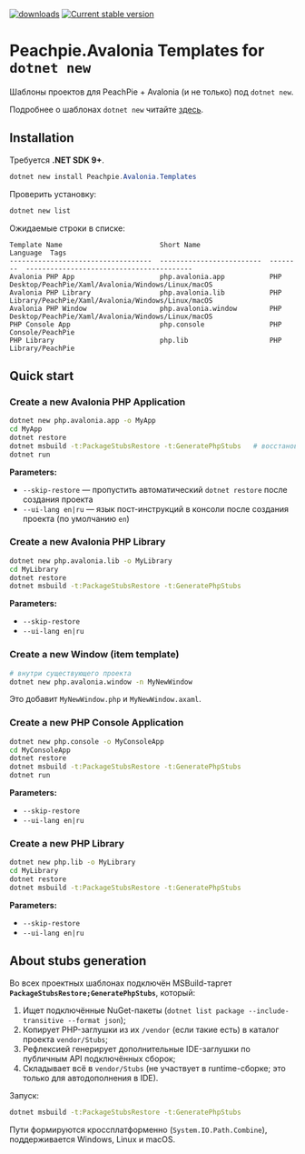 [![downloads](https://img.shields.io/nuget/dt/peachpie.avalonia.templates)](https://www.nuget.org/packages/Peachpie.Avalonia.Templates/)
[![Current stable version](https://img.shields.io/nuget/v/Peachpie.Avalonia.Templates.svg)](https://www.nuget.org/packages/Peachpie.Avalonia.Templates/)

# Peachpie.Avalonia Templates for `dotnet new`

Шаблоны проектов для PeachPie + Avalonia (и не только) под `dotnet new`.

Подробнее о шаблонах `dotnet new` читайте [здесь](https://blogs.msdn.microsoft.com/dotnet/2017/04/02/how-to-create-your-own-templates-for-dotnet-new/).

## Installation

Требуется **.NET SDK 9+**.

```powershell
dotnet new install Peachpie.Avalonia.Templates
```

Проверить установку:

```powershell
dotnet new list
```

Ожидаемые строки в списке:

```
Template Name                        Short Name                 Language  Tags
-----------------------------------  -------------------------  --------  -----------------------------------------
Avalonia PHP App                     php.avalonia.app           PHP       Desktop/PeachPie/Xaml/Avalonia/Windows/Linux/macOS
Avalonia PHP Library                 php.avalonia.lib           PHP       Library/PeachPie/Xaml/Avalonia/Windows/Linux/macOS
Avalonia PHP Window                  php.avalonia.window        PHP       Desktop/PeachPie/Xaml/Avalonia/Windows/Linux/macOS
PHP Console App                      php.console                PHP       Console/PeachPie
PHP Library                          php.lib                    PHP       Library/PeachPie
```

## Quick start

### Create a new Avalonia PHP Application

```bash
dotnet new php.avalonia.app -o MyApp
cd MyApp
dotnet restore
dotnet msbuild -t:PackageStubsRestore -t:GeneratePhpStubs   # восстановит vendor-заглушки и сгенерирует PHP stubs в vendor/Stubs
dotnet run
```

**Parameters:**

- `--skip-restore` — пропустить автоматический `dotnet restore` после создания проекта
- `--ui-lang en|ru` — язык пост-инструкций в консоли после создания проекта (по умолчанию `en`)

### Create a new Avalonia PHP Library

```bash
dotnet new php.avalonia.lib -o MyLibrary
cd MyLibrary
dotnet restore
dotnet msbuild -t:PackageStubsRestore -t:GeneratePhpStubs
```

**Parameters:**

- `--skip-restore`
- `--ui-lang en|ru`

### Create a new Window (item template)

```bash
# внутри существующего проекта
dotnet new php.avalonia.window -n MyNewWindow
```

Это добавит `MyNewWindow.php` и `MyNewWindow.axaml`.

### Create a new PHP Console Application

```bash
dotnet new php.console -o MyConsoleApp
cd MyConsoleApp
dotnet restore
dotnet msbuild -t:PackageStubsRestore -t:GeneratePhpStubs
dotnet run
```

**Parameters:**

- `--skip-restore`
- `--ui-lang en|ru`

### Create a new PHP Library

```bash
dotnet new php.lib -o MyLibrary
cd MyLibrary
dotnet restore
dotnet msbuild -t:PackageStubsRestore -t:GeneratePhpStubs
```

**Parameters:**

- `--skip-restore`
- `--ui-lang en|ru`

## About stubs generation

Во всех проектных шаблонах подключён MSBuild-таргет **`PackageStubsRestore;GeneratePhpStubs`**, который:

1. Ищет подключённые NuGet-пакеты (`dotnet list package --include-transitive --format json`);
2. Копирует PHP-заглушки из их `/vendor` (если такие есть) в каталог проекта `vendor/Stubs`;
3. Рефлексией генерирует дополнительные IDE-заглушки по публичным API подключённых сборок;
4. Складывает всё в `vendor/Stubs` (не участвует в runtime-сборке; это только для автодополнения в IDE).

Запуск:

```bash
dotnet msbuild -t:PackageStubsRestore -t:GeneratePhpStubs
```

Пути формируются кроссплатформенно (`System.IO.Path.Combine`), поддерживается Windows, Linux и macOS.
